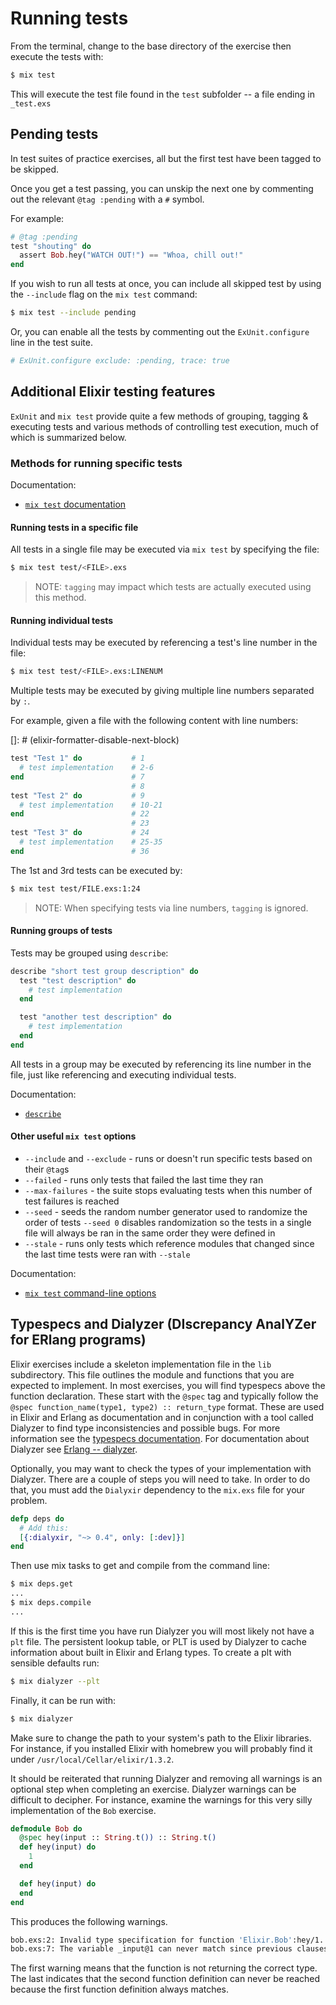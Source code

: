 # Running tests

From the terminal, change to the base directory of the exercise then execute the tests with:

```bash
$ mix test
```

This will execute the test file found in the `test` subfolder -- a file ending in `_test.exs`

## Pending tests

In test suites of practice exercises, all but the first test have been tagged to be skipped.

Once you get a test passing, you can unskip the next one by
commenting out the relevant `@tag :pending` with a `#` symbol.

For example:

```elixir
# @tag :pending
test "shouting" do
  assert Bob.hey("WATCH OUT!") == "Whoa, chill out!"
end
```

If you wish to run all tests at once, you can include all skipped test by using the `--include` flag on the `mix test` command:

```bash
$ mix test --include pending
```

Or, you can enable all the tests by commenting out the
`ExUnit.configure` line in the test suite.

```elixir
# ExUnit.configure exclude: :pending, trace: true
```

## Additional Elixir testing features

`ExUnit` and `mix test` provide quite a few methods of grouping, tagging & executing
tests and various methods of controlling test execution, much of which is summarized
below.

### Methods for running specific tests

Documentation:

* [`mix test` documentation](https://hexdocs.pm/mix/Mix.Tasks.Test.html)

#### Running tests in a specific file

All tests in a single file may be executed via `mix test` by specifying the file:

```bash
$ mix test test/<FILE>.exs
```

> NOTE: `tagging` may impact which tests are actually executed using this method.

#### Running individual tests

Individual tests may be executed by referencing a test's line number in the file:

```bash
$ mix test test/<FILE>.exs:LINENUM
```

Multiple tests may be executed by giving multiple line numbers separated by `:`.

For example, given a file with the following content with line numbers:

[]: # (elixir-formatter-disable-next-block)

```elixir
test "Test 1" do           # 1
  # test implementation    # 2-6
end                        # 7
                           # 8
test "Test 2" do           # 9
  # test implementation    # 10-21
end                        # 22
                           # 23
test "Test 3" do           # 24
  # test implementation    # 25-35
end                        # 36
```

The 1st and 3rd tests can be executed by:

```bash
$ mix test test/FILE.exs:1:24
```

> NOTE: When specifying tests via line numbers, `tagging` is ignored.

#### Running groups of tests

Tests may be grouped using `describe`:

```elixir
describe "short test group description" do
  test "test description" do
    # test implementation
  end

  test "another test description" do
    # test implementation
  end
end
```

All tests in a group may be executed by referencing its line number in the file,
just like referencing and executing individual tests.

Documentation:

* [`describe`](https://hexdocs.pm/ex_unit/ExUnit.Case.html#describe/2)

#### Other useful `mix test` options

* `--include` and `--exclude` - runs or doesn't run specific tests based on their `@tag`s
* `--failed` - runs only tests that failed the last time they ran
* `--max-failures` - the suite stops evaluating tests when this number of test failures
  is reached
* `--seed` - seeds the random number generator used to randomize the order of tests
  `--seed 0` disables randomization so the tests in a single file will always be ran
  in the same order they were defined in
* `--stale` - runs only tests which reference modules that changed since the last
  time tests were ran with `--stale`

Documentation:

* [`mix test` command-line options](https://hexdocs.pm/mix/Mix.Tasks.Test.html#module-command-line-options)

## Typespecs and Dialyzer (DIscrepancy AnalYZer for ERlang programs)

Elixir exercises include a skeleton implementation file in the `lib`
subdirectory. This file outlines the module and functions that you are
expected to implement. In most exercises, you will find typespecs
above the function declaration. These start with the `@spec` tag and
typically follow the `@spec function_name(type1, type2) :: return_type`
format. These are used in Elixir and Erlang as documentation and
in conjunction with a tool called Dialyzer to find type inconsistencies
and possible bugs. For more information see the [typespecs documentation](https://hexdocs.pm/elixir/typespecs.html). For
documentation about Dialyzer see [Erlang -- dialyzer](https://www.erlang.org/doc/man/dialyzer.html).

Optionally, you may want to check
the types of your implementation with Dialyzer. There are a couple
of steps you will need to take. In order to do that, you must add the `Dialyxir`
dependency to the `mix.exs` file for your problem.

```elixir
defp deps do
  # Add this:
  [{:dialyxir, "~> 0.4", only: [:dev]}]
end
```

Then use mix tasks to get and compile from the command line:

```bash
$ mix deps.get
...
$ mix deps.compile
...
```

If this is the first time you have run Dialyzer you
will most likely not have a `plt` file. The persistent lookup table,
or PLT is used by Dialyzer to cache information about built in Elixir
and Erlang types. To create a plt with sensible defaults run:

```bash
$ mix dialyzer --plt
```

Finally, it can be run with:

```bash
$ mix dialyzer
```

Make sure to change the path to your system's path to the Elixir libraries. For
instance, if you installed Elixir with homebrew you will probably find it under
`/usr/local/Cellar/elixir/1.3.2`.

It should be reiterated that running Dialyzer and removing all warnings
is an optional step when completing an exercise. Dialyzer warnings can
be difficult to decipher. For instance, examine the warnings for this very silly
implementation of the `Bob` exercise.

```elixir
defmodule Bob do
  @spec hey(input :: String.t()) :: String.t()
  def hey(input) do
    1
  end

  def hey(input) do
  end
end
```

This produces the following warnings.

```bash
bob.exs:2: Invalid type specification for function 'Elixir.Bob':hey/1. The success typing is (_) -> 1
bob.exs:7: The variable _input@1 can never match since previous clauses completely covered the type any()
```

The first warning means that the function is not returning
the correct type. The last indicates that the second function
definition can never be reached because the first function
definition always matches.
